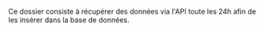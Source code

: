 Ce dossier consiste à récupérer des données via l'API toute les 24h afin de les insérer dans la base de données.